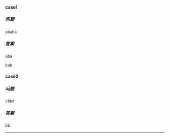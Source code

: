 #### case1

##### 问题
```
ababa
```
##### 答案
```
aba
```

```
bab
```
#### case2

##### 问题
```
cbbd
```
##### 答案
```
bb
```

---

